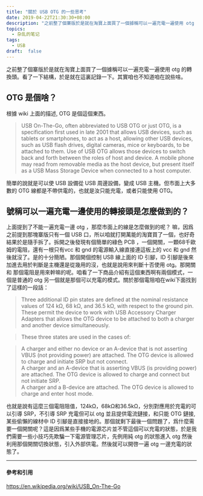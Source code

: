 ```yaml
---
title: "關於 USB OTG 的一些思考"
date: 2019-04-22T21:30:30+08:00
description: "之前整了個寨版於是就在淘寶上面買了一個據稱可以一遍充電一遍使用 otg 的轉換頭。於是就在這裏記錄一下。其實咱也不知道咱在說些啥。"
topics:
  - 杂乱的笔记
tags:
  - USB
draft:  false
---
```


之前整了個寨版於是就在淘寶上面買了一個據稱可以一遍充電一遍使用 otg 的轉換頭。看了一下結構，於是就在這裏記錄一下。其實咱也不知道咱在說些啥。

## OTG 是個啥？
根據 wiki 上面的描述, OTG 是個這個東西。

> USB On-The-Go, often abbreviated to USB OTG or just OTG, is a specification first used in late 2001 that allows USB devices, such as tablets or smartphones, to act as a host, allowing other USB devices, such as USB flash drives, digital cameras, mice or keyboards, to be attached to them. Use of USB OTG allows those devices to switch back and forth between the roles of host and device. A mobile phone may read from removable media as the host device, but present itself as a USB Mass Storage Device when connected to a host computer.

簡單的說就是可以使 USB 設備從 USB 周邊設備，變成 USB 主機。但市面上大多數的 OTG 線都是不帶供電的，也就是汝只能充電，或者只能使用 OTG。

## 號稱可以一遍充電一邊使用的轉接頭是怎麼做到的？
上面提到了不能一遍充電一邊 otg ，那麼市面上的線是怎麼做到的呢？ 嘛，因爲之前提到那塊寨版只有一個 USB 口，所以咱就打開萬能的淘寶買了一個，也好奇結果於是隨手拆了。拆開之後發現有個簡單的綠色 PCB ，一個開關，一顆68千歐姆的電阻，還有一根只有vcc 和 gnd 的電源輸入線直接連這板上的 vcc 和 gnd 然後就沒了。是的十分簡陋。那個開個控制 USB 線上面的 ID 引腳，ID 引腳是後來加進去用於判斷是主機還是從幾用的沒，也就是說用來判斷十否使用 otg。那開關和 那個電阻是用來幹嘛的呢。咱看了一下商品介紹有這個東西啊有兩個模式，一個是普通的 otg 另一個就是那個可以充電的模式。關於那個電阻咱在wiki下面找到了這樣的一段話：

> Three additional ID pin states are defined at the nominal resistance values of 124 kΩ, 68 kΩ, and 36.5 kΩ, with respect to the ground pin. These permit the device to work with USB Accessory Charger Adapters that allows the OTG device to be attached to both a charger and another device simultaneously.

> These three states are used in the cases of:

> A charger and either no device or an A-device that is not asserting VBUS (not providing power) are attached. The OTG device is allowed to charge and initiate SRP but not connect.  
> A charger and an A-device that is asserting VBUS (is providing power) are attached. The OTG device is allowed to charge and connect but not initiate SRP.  
> A charger and a B-device are attached. The OTG device is allowed to charge and enter host mode.  
>

也就是說有這麼三個電阻阻值，124kΩ，68kΩ和36.5kΩ，分別對應用於充電的可以引導 SRP，不引導 SRP 充電但可以 otg 並且提供電流鏈接，和只能 OTG 鏈接,某些偷懶的線材中 ID 引腳是直接接地的。那個就剩下最後一個問題了，爲什麼需要一個開關呢？這是因爲某些手機的電源芯片並不管這個可以充電的狀態，於是我們需要一些小技巧先欺騙一下電源管理芯片，先例用純 otg 的狀態進入 otg 然後利用那個開關切換狀態，引入外部供電。然後就可以開啓一遍 otg 一邊充電的狀態了。

---

#### 參考和引用
https://en.wikipedia.org/wiki/USB_On-The-Go
